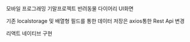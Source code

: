 모바일 프로그래밍 기말프로젝트 반려동물 다이어리 UI화면

기존 localstorage 및 배열형 필드를 통한 데이터 저장은 axios통한 Rest Api 변경

리액트 네이티브 구현
